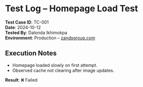 # Test Log – Homepage Load Test

**Test Case ID**: TC-001  
**Date**: 2024-10-12  
**Tested By**: Dalonda Ikhimokpa  
**Environment**: Production – [zandsgroup.com](https://zandsgroup.com)

## Execution Notes
- Homepage loaded slowly on first attempt.
- Observed cache not clearing after image updates.

**Result**: ❌ Failed  